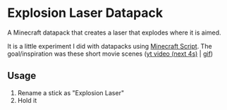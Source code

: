 # Explosion Laser Datapack
A Minecraft datapack that creates a laser that explodes where it is aimed. 

It is a little experiment I did with datapacks using [Minecraft Script](https://github.com/Stevertus/mcscript). The goal/inspiration was these short movie scenes ([yt video (next 4s)](https://youtu.be/quj8sK3Phh8?t=15) | [gif](https://gfycat.com/shockedscentedleafwing))

## Usage
1. Rename a stick as "Explosion Laser"
2. Hold it
